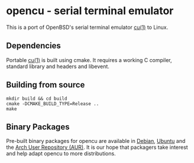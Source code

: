 # opencu - serial terminal emulator

This is a port of OpenBSD's serial terminal emulator [cu(1)](https://man.openbsd.org/cu.1) to Linux.

## Dependencies

Portable [cu(1)](https://man.openbsd.org/cu.1) is built using cmake. It requires a working C compiler, standard library and headers and libevent.

## Building from source

```
mkdir build && cd build
cmake -DCMAKE_BUILD_TYPE=Release ..
make
```

## Binary Packages

Pre-built binary packages for opencu are available in [Debian](https://tracker.debian.org/pkg/opencu), [Ubuntu](https://launchpad.net/ubuntu/+source/opencu)
and the [Arch User Repository (AUR)](https://aur.archlinux.org/packages/opencu). It is our hope that packagers take interest and help adapt opencu to
more distributions.
